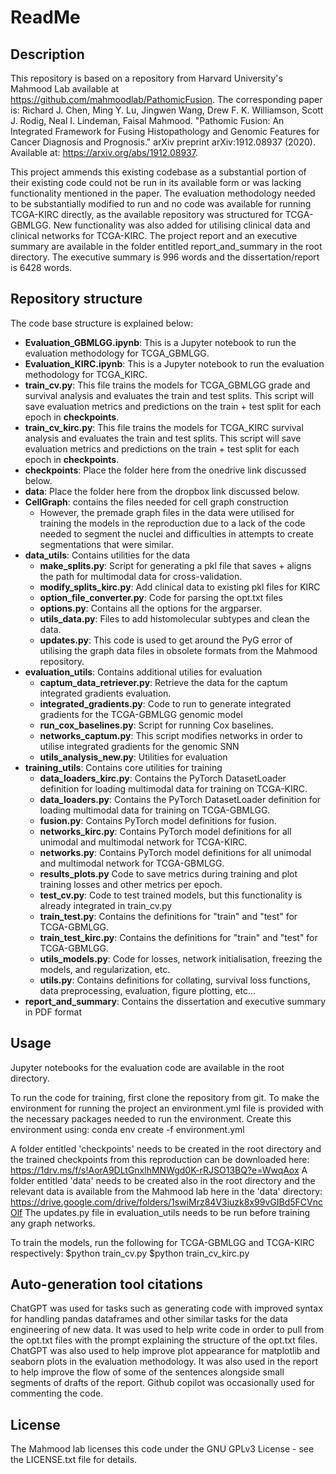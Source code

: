 # ReadMe
## Description
This repository is based on a repository from Harvard University's Mahmood Lab available at https://github.com/mahmoodlab/PathomicFusion. The corresponding paper is: Richard J. Chen, Ming Y. Lu, Jingwen Wang, Drew F. K. Williamson, Scott J. Rodig, Neal I. Lindeman, Faisal Mahmood. "Pathomic Fusion: An Integrated Framework for Fusing Histopathology and Genomic Features for Cancer Diagnosis and Prognosis." arXiv preprint arXiv:1912.08937 (2020). Available at: https://arxiv.org/abs/1912.08937. 

This project ammends this existing codebase as a substantial portion of their existing code could not be run in its available form or was lacking functionality mentioned in the paper. The evaluation methodology needed to be substantially modified to run and no code was available for running TCGA-KIRC directly, as the available repository was structured for TCGA-GBMLGG. New functionality was also added for utilising clinical data and clinical networks for TCGA-KIRC. The project report and an executive summary are available in the folder entitled report_and_summary in the root directory. The executive summary is 996 words and the dissertation/report is 6428 words.

## Repository structure
The code base structure is explained below: 
- **Evaluation_GBMLGG.ipynb**: This is a Jupyter notebook to run the evaluation methodology for TCGA_GBMLGG.
- **Evaluation_KIRC.ipynb**: This is a Jupyter notebook to run the evaluation methodology for TCGA_KIRC.
- **train_cv.py**: This file trains the models for TCGA_GBMLGG grade and survival analysis and evaluates the train and test splits. This script will save evaluation metrics and predictions on the train + test split for each epoch in **checkpoints**. 
- **train_cv_kirc.py**: This file trains the models for TCGA_KIRC survival analysis and evaluates the train and test splits. This script will save evaluation metrics and predictions on the train + test split for each epoch in **checkpoints**.
- **checkpoints**: Place the folder here from the onedrive link discussed below.
- **data**: Place the folder here from the dropbox link discussed below.
- **CellGraph**: contains the files needed for cell graph construction
    - However, the premade graph files in the data were utilised for training the models in the reproduction due to a lack of the code needed to segment the nuclei and difficulties in attempts to create segmentations that were similar.
- **data_utils**: Contains utilities for the data
    - **make_splits.py**: Script for generating a pkl file that saves + aligns the path for multimodal data for cross-validation.
    - **modify_splits_kirc.py**: Add clinical data to existing pkl files for KIRC
    - **option_file_converter.py**: Code for parsing the opt.txt files
    - **options.py**: Contains all the options for the argparser.
    - **utils_data.py**: Files to add histomolecular subtypes and clean the data.
    - **updates.py**: This code is used to get around the PyG error of utilising the graph data files in obsolete formats from the Mahmood repository.
- **evaluation_utils**: Contains additional utilies for evaluation
    - **captum_data_retriever.py**: Retrieve the data for the captum integrated gradients evaluation.
    - **integrated_gradients.py**: Code to run to generate integrated gradients for the TCGA-GBMLGG genomic model
    - **run_cox_baselines.py**: Script for running Cox baselines.
    - **networks_captum.py**: This script modifies networks in order to utilise integrated gradients for the genomic SNN
    - **utils_analysis_new.py**: Utilities for evaluation
- **training_utils**: Contains core utilities for training
    - **data_loaders_kirc.py**: Contains the PyTorch DatasetLoader definition for loading multimodal data for training on TCGA-KIRC.
    - **data_loaders.py**: Contains the PyTorch DatasetLoader definition for loading multimodal data for training on TCGA-GBMLGG.
    - **fusion.py**: Contains PyTorch model definitions for fusion.
    - **networks_kirc.py**: Contains PyTorch model definitions for all unimodal and multimodal network for TCGA-KIRC.
    - **networks.py**: Contains PyTorch model definitions for all unimodal and multimodal network for TCGA-GBMLGG.
    - **results_plots.py** Code to save metrics during training and plot training losses and other metrics per epoch.
    - **test_cv.py**: Code to test trained models, but this functionality is already integrated in train_cv.py
    - **train_test.py**: Contains the definitions for "train" and "test" for TCGA-GBMLGG. 
    - **train_test_kirc.py**: Contains the definitions for "train" and "test" for TCGA-GBMLGG.
    - **utils_models.py**: Code for losses, network initialisation, freezing the models, and regularization, etc.
    - **utils.py**: Contains definitions for collating, survival loss functions, data preprocessing, evaluation, figure plotting, etc...    
- **report_and_summary**: Contains the dissertation and executive summary in PDF format

## Usage
Jupyter notebooks for the evaluation code are available in the root directory. 

To run the code for training, first clone the repository from git. To make the environment for running the project an environment.yml file is provided with the necessary packages needed to run the environment. Create this environment using: conda env create -f environment.yml

A folder entitled 'checkpoints' needs to be created in the root directory and the trained checkpoints from this reproduction can be downloaded here: https://1drv.ms/f/s!AorA9DLtGnxlhMNWgd0K-rRJSO13BQ?e=WwqAox
A folder entitled 'data' needs to be created also in the root directory and the relevant data is available from the Mahmood lab here in the 'data' directory: https://drive.google.com/drive/folders/1swiMrz84V3iuzk8x99vGIBd5FCVncOlf
The updates.py file in evaluation_utils needs to be run before training any graph networks.

To train the models, run the following for TCGA-GBMLGG and TCGA-KIRC respectively:
$python train_cv.py 
$python train_cv_kirc.py 

## Auto-generation tool citations
ChatGPT was used for tasks such as generating code with improved syntax for handling pandas dataframes and other similar tasks for the data engineering of new data. It was used to help write code in order to pull from the opt.txt files with the prompt explaining the structure of the opt.txt files. ChatGPT was also used to help improve plot appearance for matplotlib and seaborn plots in the evaluation methodology. It was also used in the report to help improve the flow of some of the sentences alongside small segments of drafts of the report. Github copilot was occasionally used for commenting the code.

## License
The Mahmood lab licenses this code under the GNU GPLv3 License - see the LICENSE.txt file for details.